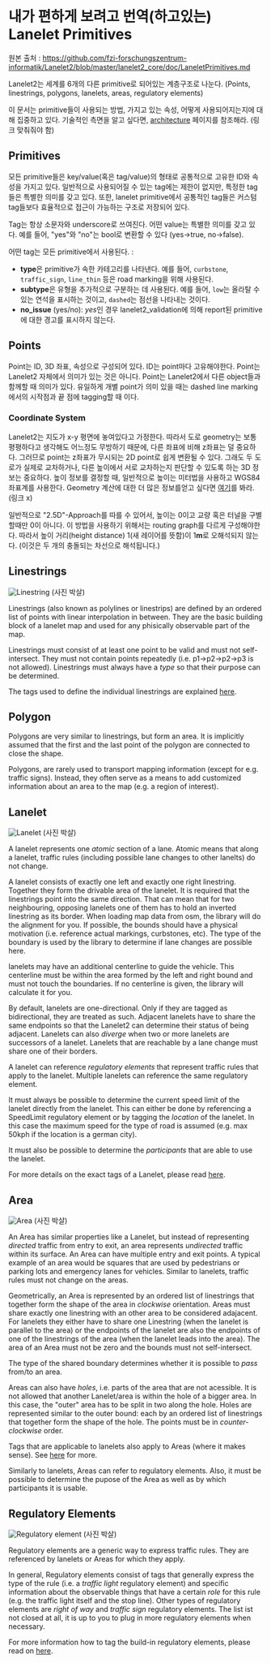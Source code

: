 # 내가 편하게 보려고 번역(하고있는) Lanelet Primitives
원본 출처 : https://github.com/fzi-forschungszentrum-informatik/Lanelet2/blob/master/lanelet2_core/doc/LaneletPrimitives.md

Lanelet2는 세계를 6개의 다른 primitive로 되어있는 계층구조로 나눈다. (Points, linestrings, polygons, lanelets, areas, regulatory elements)

이 문서는 primitive들이 사용되는 방법, 가지고 있는 속성, 어떻게 사용되어지는지에 대해 집중하고 있다. 기술적인 측면을 알고 싶다면, [architecture](Architecture.md) 페이지를 참조해라. (링크 맞춰줘야 함)

## Primitives
모든 primitive들은 key/value(혹은 tag/value)의 형태로 공통적으로 고유한 ID와 속성을 가지고 있다. 일반적으로 사용되어질 수 있는 tag에는 제한이 없지만, 특정한 tag들은 특별한 의미를 갖고 있다. 또한, lanelet primitive에서 공통적인 tag들은 커스텀 tag들보다 효율적으로 접근이 가능하는 구조로 저장되어 있다.

Tag는 항상 소문자와 underscore로 쓰여진다. 어떤 value는 특별한 의미를 갖고 있다. 예를 들어, "yes"와 "no"는 bool로 변환할 수 있다 (yes->true, no->false).


어떤 tag는 모든 primitive에서 사용된다. :

* **type**은 primitive가 속한 카테고리를 나타낸다. 예를 들어, `curbstone`, `traffic_sign`, `line_thin` 등은 road marking을 위해 사용된다.
* **subtype**은 유형을 추가적으로 구분하는 데 사용된다. 예를 들어, `low`는 올라탈 수 있는 연석을 표시하는 것이고, `dashed`는 점선을 나타내는 것이다.
* **no_issue** (yes/no): *yes*인 경우 lanelet2_validation에 의해 report된 primitive에 대한 경고를 표시하지 않는다.


## Points

Point는 ID, 3D 좌표, 속성으로 구성되어 있다. ID는 point마다 고유해야한다. Point는 Lanelet2 자체에서 의미가 있는 것은 아니다. Point는 Lanelet2에서 다른 object들과 함께할 때 의미가 있다. 유일하게 개별 point가 의미 있을 때는 dashed line marking에서의 시작점과 끝 점에 tagging할 때 이다.


### Coordinate System
Lanelet2는 지도가 x-y 평면에 놓여있다고 가정한다. 따라서 도로 geometry는 보통 평평하다고 생각해도 어느정도 무방하기 때문에, 다른 좌표에 비해 z좌표는 덜 중요하다. 그러므로 point는 z좌표가 무시되는 2D point로 쉽게 변환될 수 있다. 그래도 두 도로가 실제로 교차하거나, 다른 높이에서 서로 교차하는지 판단할 수 있도록 하는 3D 정보는 중요하다. 높이 정보를 결정할 때, 일반적으로 높이는 미터법을 사용하고 WGS84 좌표계를 사용한다. Geometry 계산에 대한 더 많은 정보를얻고 싶다면 [여기](GeometryPrimer.md)를 봐라. (링크 x)

일반적으로 "2.5D"-Approach를 따를 수 있어서, 높이는 0이고 교량 혹은 터널을 구별할때만 0이 아니다. 이 방법을 사용하기 위해서는 routing graph를 다르게 구성해야한다. 따라서 높이 거리(height distance) 1(새 레이어를 뜻함)이 1**m**로 오해석되지 않는다. (이것은 두 개의 충돌되는 차선으로 해석됩니다.)

## Linestrings

![Linestring](images/linestring.png) (사진 박살)

Linestrings (also known as polylines or linestrips) are defined by an ordered list of points with linear interpolation in between. They are the basic building block of a lanelet map and used for any phisically observable part of the map.


Linestrings must consist of at least one point to be valid and must not self-intersect. They must not contain points repeatedly (i.e. p1->p2->p2->p3 is not allowed). Linestrings must always have a *type* so that their purpose can be determined.

The tags used to define the individual linestrings are explained [here](LinestringTagging.md).

## Polygon

Polygons are very similar to linestrings, but form an area. It is implicitly assumed that the first and the last point of the polygon are connected to close the shape.

Polygons, are rarely used to transport mapping information (except for e.g. traffic signs). Instead, they often serve as a means to add customized information about an area to the map (e.g. a region of interest).

## Lanelet

![Lanelet](images/lanelet.png) (사진 박살)

A lanelet represents one *atomic* section of a lane. Atomic means that along a lanelet, traffic rules (including possible lane changes to other lanelts) do not change.

A lanelet consists of exactly one left and exactly one right linestring. Together they form the drivable area of the lanelet. It is required that the linestrings point into the same direction. That can mean that for two neighbouring, opposing lanelets one of them has to hold an inverted linestring as its border. When loading map data from osm, the library will do the alignment for you. If possible, the bounds should have a physical motivation (i.e. reference actual markings, curbstones, etc). The type of the boundary is used by the library to determine if lane changes are possible here.

lanelets may have an additional centerline to guide the vehicle. This centerline must be within the area formed by the left and right bound and must not touch the boundaries. If no centerline is given, the library will calculate it for you.

By default, lanelets are one-directional. Only if they are tagged as bidirectional, they are treated as such. Adjacent lanelets have to share the same endpoints so that the Lanelet2 can determine their status of being adjacent. Lanelets can also *diverge* when two or more lanelets are successors of a lanelet. Lanelets that are reachable by a lane change must share one of their borders.

A lanelet can reference *regulatory elements* that represent traffic rules that apply to the lanelet. Multiple lanelets can reference the same regulatory element.

It must always be possible to determine the current speed limit of the lanelet directly from the lanelet. This can either be done by referencing a SpeedLimit regulatory element or by tagging the *location* of the lanelet. In this case the maximum speed for the type of road is assumed (e.g. max 50kph if the location is a german city).

It must also be possible to determine the *participants* that are able to use the lanelet.

For more details on the exact tags of a Lanelet, please read [here](LaneletAndAreaTagging.md).

## Area

![Area](images/area.png) (사진 박살)

An Area has similar properties like a Lanelet, but instead of representing *directed* traffic from entry to exit, an area represents *undirected* traffic within its surface. An Area can have multiple entry and exit points. A typical example of an area would be squares that are used by pedestrians or parking lots and emergency lanes for vehicles. Similar to lanelets, traffic rules must not change on the areas.

Geometrically, an Area is represented by an ordered list of linestrings that together form the shape of the area in *clockwise* orientation. Areas must share exactly one linestring with an other area to be considered adajacent. For lanelets they either have to share one Linestring (when the lanelet is parallel to the area) or the endpoints of the lanelet are also the endpoints of one of the linestrings of the area (when the lanelet leads into the area). The area of an Area must not be zero and the bounds must not self-intersect.

The type of the shared boundary determines whether it is possible to *pass* from/to an area.

Areas can also have *holes*, i.e. parts of the area that are not acessible. It is not allowed that another Lanelet/area is within the hole of a bigger area. In this case, the "outer" area has to be split in two along the hole. Holes are represented similar to the outer bound: each by an ordered list of linestrings that together form the shape of the hole. The points must be in *counter-clockwise* order.

Tags that are applicable to lanelets also apply to Areas (where it makes sense). See [here](LaneletAndAreaTagging.md) for more.

Similarly to lanelets, Areas can refer to regulatory elements. Also, it must be possible to determine the pupose of the Area as well as by which participants it is usable.

## Regulatory Elements

![Regulatory element](images/regulatory_element.png) (사진 박살)

Regulatory elements are a generic way to express traffic rules. They are referenced by lanelets or Areas for which they apply.

In general, Regulatory elements consist of tags that generally express the type of the rule (i.e. a *traffic light* regulatory element) and specific information about the observable things that have a certain *role* for this rule (e.g. the traffic light itself and the stop line). Other types of regulatory elements are *right of way* and *traffic sign* regulatory elements. The list ist not closed at all, it is up to you to plug in more regulatory elements when necessary.

For more information how to tag the build-in regulatory elements, please read on [here](RegulatoryElementTagging.md).



 
